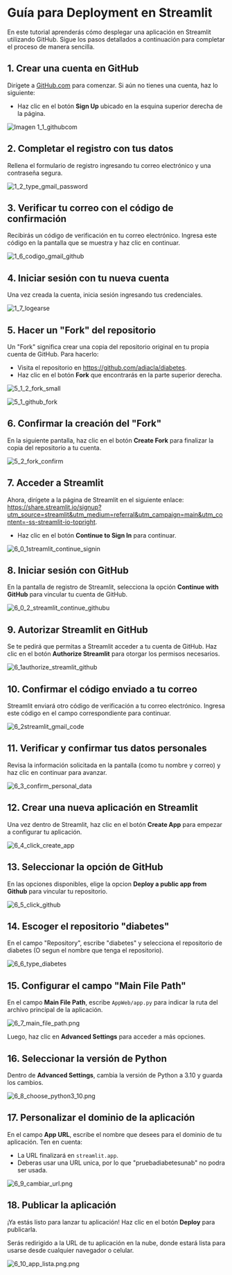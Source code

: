 # Guía para Deployment en Streamlit

En este tutorial aprenderás cómo desplegar una aplicación en Streamlit utilizando GitHub. Sigue los pasos detallados a continuación para completar el proceso de manera sencilla.

## 1. Crear una cuenta en GitHub
Dirígete a [GitHub.com](https://github.com) para comenzar. Si aún no tienes una cuenta, haz lo siguiente:

- Haz clic en el botón **Sign Up** ubicado en la esquina superior derecha de la página.

![Imagen 1_1_githubcom](https://github.com/adiacla/diabetes/blob/main/imagenes/1_1_githubcom.png)

## 2. Completar el registro con tus datos
Rellena el formulario de registro ingresando tu correo electrónico y una contraseña segura.

![1_2_type_gmail_password](https://github.com/adiacla/diabetes/blob/main/imagenes/1_2_type_gmail_password.png)

## 3. Verificar tu correo con el código de confirmación
Recibirás un código de verificación en tu correo electrónico. Ingresa este código en la pantalla que se muestra y haz clic en continuar.

![1_6_codigo_gmail_github](https://github.com/adiacla/diabetes/blob/main/imagenes/1_6_codigo_gmail_github.png)

## 4. Iniciar sesión con tu nueva cuenta
Una vez creada la cuenta, inicia sesión ingresando tus credenciales.

![1_7_logearse](https://github.com/adiacla/diabetes/blob/main/imagenes/1_7_logearse.png)

## 5. Hacer un "Fork" del repositorio
Un "Fork" significa crear una copia del repositorio original en tu propia cuenta de GitHub. Para hacerlo:

- Visita el repositorio en https://github.com/adiacla/diabetes.
- Haz clic en el botón **Fork** que encontrarás en la parte superior derecha.

![5_1_2_fork_small](https://github.com/adiacla/diabetes/blob/main/imagenes/5_1_2_fork_small.png)

![5_1_github_fork](https://github.com/adiacla/diabetes/blob/main/imagenes/5_1_github_fork.png)

## 6. Confirmar la creación del "Fork"
En la siguiente pantalla, haz clic en el botón **Create Fork** para finalizar la copia del repositorio a tu cuenta.

![5_2_fork_confirm](https://github.com/adiacla/diabetes/blob/main/imagenes/5_2_fork_confirm.png)

## 7. Acceder a Streamlit
Ahora, dirígete a la página de Streamlit en el siguiente enlace: https://share.streamlit.io/signup?utm_source=streamlit&utm_medium=referral&utm_campaign=main&utm_content=-ss-streamlit-io-topright. 

- Haz clic en el botón **Continue to Sign In** para continuar.

![6_0_1streamlit_continue_signin](https://github.com/adiacla/diabetes/blob/main/imagenes/6_0_1streamlit_continue_signin.png)

## 8. Iniciar sesión con GitHub
En la pantalla de registro de Streamlit, selecciona la opción **Continue with GitHub** para vincular tu cuenta de GitHub.

![6_0_2_streamlit_continue_githubu](https://github.com/adiacla/diabetes/blob/main/imagenes/6_0_2_streamlit_continue_githubu.png)

## 9. Autorizar Streamlit en GitHub
Se te pedirá que permitas a Streamlit acceder a tu cuenta de GitHub. Haz clic en el botón **Authorize Streamlit** para otorgar los permisos necesarios.

![6_1authorize_streamlit_github](https://github.com/adiacla/diabetes/blob/main/imagenes/6_1authorize_streamlit_github.png)

## 10. Confirmar el código enviado a tu correo
Streamlit enviará otro código de verificación a tu correo electrónico. Ingresa este código en el campo correspondiente para continuar.

![6_2streamlit_gmail_code](https://github.com/adiacla/diabetes/blob/main/imagenes/6_2streamlit_gmail_code.png)

## 11. Verificar y confirmar tus datos personales
Revisa la información solicitada en la pantalla (como tu nombre y correo) y haz clic en continuar para avanzar.

![6_3_confirm_personal_data](https://github.com/adiacla/diabetes/blob/main/imagenes/6_3_confirm_personal_data.png)

## 12. Crear una nueva aplicación en Streamlit
Una vez dentro de Streamlit, haz clic en el botón **Create App** para empezar a configurar tu aplicación.

![6_4_click_create_app](https://github.com/adiacla/diabetes/blob/main/imagenes/6_4_click_create_app.png)

## 13. Seleccionar la opción de GitHub
En las opciones disponibles, elige la opcion **Deploy a public app from Github** para vincular tu repositorio.

![6_5_click_github](https://github.com/adiacla/diabetes/blob/main/imagenes/6_5_click_github.png)

## 14. Escoger el repositorio "diabetes"
En el campo "Repository", escribe "diabetes" y selecciona el repositorio de diabetes (O segun el nombre que tenga el repositorio).

![6_6_type_diabetes](https://github.com/adiacla/diabetes/blob/main/imagenes/6_6_type_diabetes.png)

## 15. Configurar el campo "Main File Path"
En el campo **Main File Path**, escribe `AppWeb/app.py` para indicar la ruta del archivo principal de la aplicación.

![6_7_main_file_path.png](https://github.com/adiacla/diabetes/blob/main/imagenes/6_7_main_file_path.png)

Luego, haz clic en **Advanced Settings** para acceder a más opciones.

## 16. Seleccionar la versión de Python
Dentro de **Advanced Settings**, cambia la versión de Python a 3.10 y guarda los cambios.

![6_8_choose_python3_10.png](https://github.com/adiacla/diabetes/blob/main/imagenes/6_8_choose_python3_10.png)

## 17. Personalizar el dominio de la aplicación
En el campo **App URL**, escribe el nombre que desees para el dominio de tu aplicación. 
Ten en cuenta:
- La URL finalizará en `streamlit.app`.
- Deberas usar una URL unica, por lo que "pruebadiabetesunab" no podra ser usada.

![6_9_cambiar_url.png](https://github.com/adiacla/diabetes/blob/main/imagenes/6_9_cambiar_url.png)

## 18. Publicar la aplicación
¡Ya estás listo para lanzar tu aplicación! Haz clic en el botón **Deploy** para publicarla.

Serás redirigido a la URL de tu aplicación en la nube, donde estará lista para usarse desde cualquier navegador o celular.

![6_10_app_lista.png.png](https://github.com/adiacla/diabetes/blob/main/imagenes/6_10_app_lista.png)
